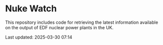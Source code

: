 # Nuke Watch

This repository includes code for retrieving the latest information available on the output of EDF nuclear power plants in the UK.

Last updated: 2025-03-30 07:14